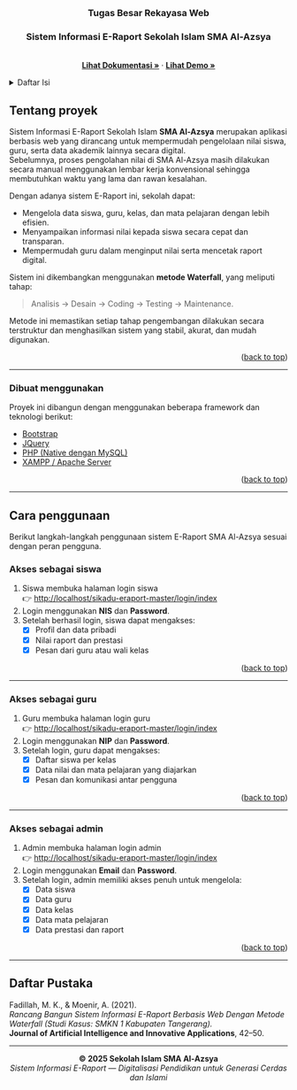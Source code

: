 <div id="top"></div>

<!-- PROJECT LOGO -->
<br />
<div align="center">

  <h3 align="center">Tugas Besar Rekayasa Web</h3>
  <h3 align="center">Sistem Informasi E-Raport Sekolah Islam SMA Al-Azsya</h3>

  <p align="center">
    <br />
    <a href="http://localhost/sikadu-eraport-master/"><strong>Lihat Dokumentasi »</strong></a>
    ·
    <a href="http://localhost/sikadu-eraport-master/login/index"><strong>Lihat Demo »</strong></a>
  </p>
</div>

<!-- TABLE OF CONTENTS -->
<details>
  <summary>Daftar Isi</summary>
  <ol>
    <li>
      <a href="#tentang-proyek">Tentang proyek</a>
      <ul>
        <li><a href="#dibuat-menggunakan">Dibuat menggunakan</a></li>
      </ul>
    </li>
    <li>
      <a href="#cara-penggunaan">Cara penggunaan</a>
      <ul>
        <li><a href="#akses-sebagai-siswa">Akses sebagai siswa</a></li>
        <li><a href="#akses-sebagai-guru">Akses sebagai guru</a></li>
        <li><a href="#akses-sebagai-admin">Akses sebagai admin</a></li>
      </ul>
    </li>
    <li><a href="#daftar-pustaka">Daftar Pustaka</a></li>
  </ol>
</details>



<!-- ABOUT THE PROJECT -->
## Tentang proyek

Sistem Informasi E-Raport Sekolah Islam **SMA Al-Azsya** merupakan aplikasi berbasis web yang dirancang untuk mempermudah pengelolaan nilai siswa, guru, serta data akademik lainnya secara digital.  
Sebelumnya, proses pengolahan nilai di SMA Al-Azsya masih dilakukan secara manual menggunakan lembar kerja konvensional sehingga membutuhkan waktu yang lama dan rawan kesalahan.

Dengan adanya sistem E-Raport ini, sekolah dapat:
- Mengelola data siswa, guru, kelas, dan mata pelajaran dengan lebih efisien.
- Menyampaikan informasi nilai kepada siswa secara cepat dan transparan.
- Mempermudah guru dalam menginput nilai serta mencetak raport digital.

Sistem ini dikembangkan menggunakan **metode Waterfall**, yang meliputi tahap:
> Analisis → Desain → Coding → Testing → Maintenance.

Metode ini memastikan setiap tahap pengembangan dilakukan secara terstruktur dan menghasilkan sistem yang stabil, akurat, dan mudah digunakan.

<p align="right">(<a href="#top">back to top</a>)</p>

---

### Dibuat menggunakan

Proyek ini dibangun dengan menggunakan beberapa framework dan teknologi berikut:

* [Bootstrap](https://getbootstrap.com)
* [JQuery](https://jquery.com)
* [PHP (Native dengan MySQL)](https://www.php.net)
* [XAMPP / Apache Server](https://www.apachefriends.org/index.html)

<p align="right">(<a href="#top">back to top</a>)</p>

---

## Cara penggunaan

Berikut langkah-langkah penggunaan sistem E-Raport SMA Al-Azsya sesuai dengan peran pengguna.

### Akses sebagai siswa

1. Siswa membuka halaman login siswa  
   👉 [http://localhost/sikadu-eraport-master/login/index](http://localhost/sikadu-eraport-master/login/index)
2. Login menggunakan **NIS** dan **Password**.
3. Setelah berhasil login, siswa dapat mengakses:
   - [x] Profil dan data pribadi  
   - [x] Nilai raport dan prestasi  
   - [x] Pesan dari guru atau wali kelas  

<p align="right">(<a href="#top">back to top</a>)</p>

---

### Akses sebagai guru

1. Guru membuka halaman login guru  
   👉 [http://localhost/sikadu-eraport-master/login/index](http://localhost/sikadu-eraport-master/login/index)
2. Login menggunakan **NIP** dan **Password**.
3. Setelah login, guru dapat mengakses:
   - [x] Daftar siswa per kelas  
   - [x] Data nilai dan mata pelajaran yang diajarkan  
   - [x] Pesan dan komunikasi antar pengguna  

<p align="right">(<a href="#top">back to top</a>)</p>

---

### Akses sebagai admin

1. Admin membuka halaman login admin  
   👉 [http://localhost/sikadu-eraport-master/login/index](http://localhost/sikadu-eraport-master/login/index)
2. Login menggunakan **Email** dan **Password**.
3. Setelah login, admin memiliki akses penuh untuk mengelola:
   - [x] Data siswa  
   - [x] Data guru  
   - [x] Data kelas  
   - [x] Data mata pelajaran  
   - [x] Data prestasi dan raport  

<p align="right">(<a href="#top">back to top</a>)</p>

---

## Daftar Pustaka

Fadillah, M. K., & Moenir, A. (2021).  
_Rancang Bangun Sistem Informasi E-Raport Berbasis Web Dengan Metode Waterfall (Studi Kasus: SMKN 1 Kabupaten Tangerang)._  
**Journal of Artificial Intelligence and Innovative Applications**, 42–50.

---

<p align="center">
  <b>© 2025 Sekolah Islam SMA Al-Azsya</b><br>
  <i>Sistem Informasi E-Raport — Digitalisasi Pendidikan untuk Generasi Cerdas dan Islami</i>
</p>
